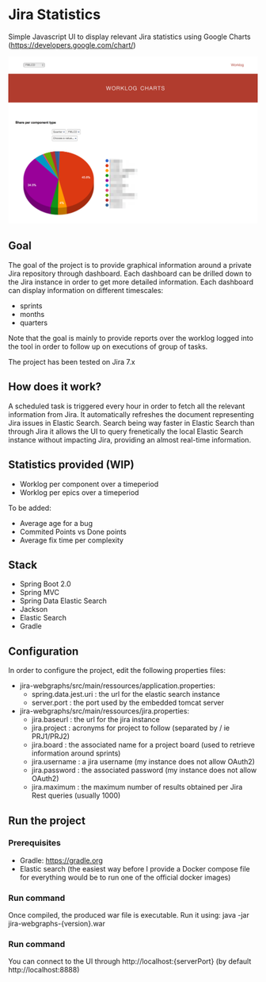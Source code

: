 # Jira Statistics

Simple Javascript UI to display relevant Jira statistics using Google Charts (https://developers.google.com/chart/)

![Homepage](/assets/homepage.png)

## Goal

The goal of the project is to provide graphical information around a private Jira repository through dashboard.
Each dashboard can be drilled down to the Jira instance in order to get more detailed information.
Each dashboard can display information on different timescales:
* sprints
* months
* quarters

Note that the goal is mainly to provide reports over the worklog logged into the tool in order to follow up on executions of group of tasks.

The project has been tested on Jira 7.x

## How does it work?

A scheduled task is triggered every hour in order to fetch all the relevant information from Jira. It automatically refreshes the document representing Jira issues in Elastic Search.
Search being way faster in Elastic Search than through Jira it allows the UI to query frenetically the local Elastic Search instance without impacting Jira, providing an almost real-time information.

## Statistics provided (WIP)

* Worklog per component over a timeperiod
* Worklog per epics over a timeperiod

To be added:
* Average age for a bug
* Commited Points vs Done points
* Average fix time per complexity


## Stack

* Spring Boot 2.0
* Spring MVC
* Spring Data Elastic Search 
* Jackson
* Elastic Search
* Gradle

## Configuration

In order to configure the project, edit the following properties files:
* jira-webgraphs/src/main/ressources/application.properties:
  * spring.data.jest.uri : the url for the elastic search instance
  * server.port : the port used by the embedded tomcat server
* jira-webgraphs/src/main/ressources/jira.properties:
  * jira.baseurl : the url for the jira instance
  * jira.project : acronyms for project to follow (separated by / ie PRJ1/PRJ2)
  * jira.board : the associated name for a project board (used to retrieve information around sprints)
  * jira.username : a jira username (my instance does not allow OAuth2)
  * jira.password : the associated password (my instance does not allow OAuth2)
  * jira.maximum : the maximum number of results obtained per Jira Rest queries (usually 1000)
  
## Run the project
### Prerequisites

* Gradle: https://gradle.org
* Elastic search (the easiest way before I provide a Docker compose file for everything would be to run one of the official docker images)

### Run command

Once compiled, the produced war file is executable. Run it using: 
java -jar jira-webgraphs-{version}.war 

### Run command

You can connect to the UI through http://localhost:{serverPort} (by default http://localhost:8888)
  
